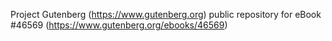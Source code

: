Project Gutenberg (https://www.gutenberg.org) public repository for
eBook #46569 (https://www.gutenberg.org/ebooks/46569)
